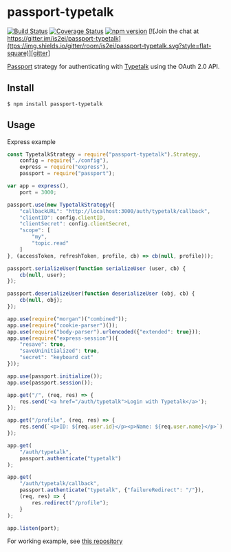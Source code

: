 passport-typetalk
===

[![Build Status](https://img.shields.io/travis/is2ei/passport-typetalk/master.svg?style=flat-square)][travis]
[![Coverage Status](https://img.shields.io/coveralls/github/is2ei/passport-typetalk.svg?style=flat-square)][coveralls]
[![npm version](https://img.shields.io/npm/v/passport-typetalk.svg?style=flat-square)][npm]
[![Join the chat at https://gitter.im/is2ei/passport-typetalk](ttps://img.shields.io/gitter/room/is2ei/passport-typetalk.svg?style=flat-square)][gitter]

[travis]: https://travis-ci.com/is2ei/passport-typetalk
[coveralls]: https://coveralls.io/github/is2ei/passport-typetalk?branch=master
[npm]: https://badge.fury.io/js/passport-typetalk
[gitter]: https://gitter.im/is2ei/passport-typetalk

[Passport](http://passportjs.org/) strategy for authenticating with [Typetalk](https://www.typetalk.com) using the OAuth 2.0 API.

## Install

```
$ npm install passport-typetalk
```

## Usage

Express example

```javascript
const TypetalkStrategy = require("passport-typetalk").Strategy,
    config = require("./config"),
    express = require("express"),
    passport = require("passport");

var app = express(),
    port = 3000;

passport.use(new TypetalkStrategy({
    "callbackURL": "http://localhost:3000/auth/typetalk/callback",
    "clientID": config.clientID,
    "clientSecret": config.clientSecret,
    "scope": [
        "my",
        "topic.read"
    ]
}, (accessToken, refreshToken, profile, cb) => cb(null, profile)));

passport.serializeUser(function serializeUser (user, cb) {
    cb(null, user);
});

passport.deserializeUser(function deserializeUser (obj, cb) {
    cb(null, obj);
});

app.use(require("morgan")("combined"));
app.use(require("cookie-parser")());
app.use(require("body-parser").urlencoded({"extended": true}));
app.use(require("express-session")({
    "resave": true,
    "saveUninitialized": true,
    "secret": "keyboard cat"
}));

app.use(passport.initialize());
app.use(passport.session());

app.get("/", (req, res) => {
    res.send('<a href="/auth/typetalk">Login with Typetalk</a>');
});

app.get("/profile", (req, res) => {
    res.send(`<p>ID: ${req.user.id}</p><p>Name: ${req.user.name}</p>`);
});

app.get(
    "/auth/typetalk",
    passport.authenticate("typetalk")
);

app.get(
    "/auth/typetalk/callback",
    passport.authenticate("typetalk", {"failureRedirect": "/"}),
    (req, res) => {
        res.redirect("/profile");
    }
);

app.listen(port);
```

For working example, see [this repository](https://github.com/is2ei/passport-typetalk-example)
